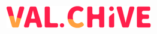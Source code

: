 <div align="center"><img src="https://github.com/valchive/.github/blob/main/resources/logo.png"></div>
